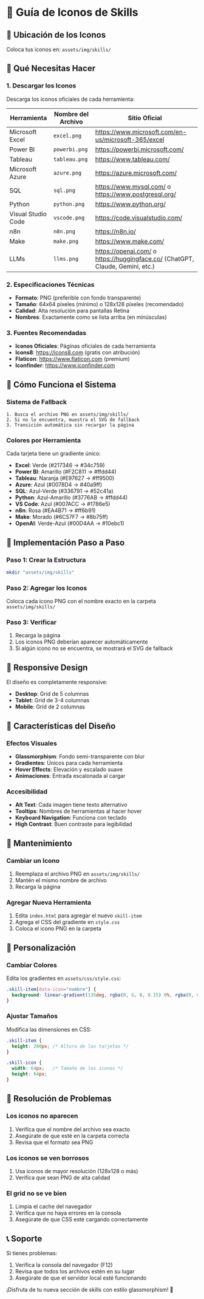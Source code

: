 # 🎯 Guía de Iconos de Skills

## 📁 Ubicación de los Iconos

Coloca tus iconos en: `assets/img/skills/`

## 🔧 Qué Necesitas Hacer

### 1. Descargar los Iconos
Descarga los iconos oficiales de cada herramienta:

| Herramienta | Nombre del Archivo | Sitio Oficial |
|-------------|-------------------|---------------|
| Microsoft Excel | `excel.png` | https://www.microsoft.com/en-us/microsoft-365/excel |
| Power BI | `powerbi.png` | https://powerbi.microsoft.com/ |
| Tableau | `tableau.png` | https://www.tableau.com/ |
| Microsoft Azure | `azure.png` | https://azure.microsoft.com/ |
| SQL | `sql.png` | https://www.mysql.com/ o https://www.postgresql.org/ |
| Python | `python.png` | https://www.python.org/ |
| Visual Studio Code | `vscode.png` | https://code.visualstudio.com/ |
| n8n | `n8n.png` | https://n8n.io/ |
| Make | `make.png` | https://www.make.com/ |
| LLMs | `llms.png` | https://openai.com/ o https://huggingface.co/ (ChatGPT, Claude, Gemini, etc.) |

### 2. Especificaciones Técnicas
- **Formato**: PNG (preferible con fondo transparente)
- **Tamaño**: 64x64 píxeles (mínimo) o 128x128 píxeles (recomendado)
- **Calidad**: Alta resolución para pantallas Retina
- **Nombres**: Exactamente como se lista arriba (en minúsculas)

### 3. Fuentes Recomendadas
- **Iconos Oficiales**: Páginas oficiales de cada herramienta
- **Icons8**: https://icons8.com (gratis con atribución)
- **Flaticon**: https://www.flaticon.com (premium)
- **Iconfinder**: https://www.iconfinder.com

## 🎨 Cómo Funciona el Sistema

### Sistema de Fallback
```
1. Busca el archivo PNG en assets/img/skills/
2. Si no lo encuentra, muestra el SVG de fallback
3. Transición automática sin recargar la página
```

### Colores por Herramienta
Cada tarjeta tiene un gradiente único:
- **Excel**: Verde (#217346 → #34c759)
- **Power BI**: Amarillo (#F2C811 → #ffdd44)
- **Tableau**: Naranja (#E97627 → #ff9500)
- **Azure**: Azul (#0078D4 → #40a9ff)
- **SQL**: Azul-Verde (#336791 → #52c41a)
- **Python**: Azul-Amarillo (#3776AB → #ffdd44)
- **VS Code**: Azul (#007ACC → #1786e5)
- **n8n**: Rosa (#EA4B71 → #ff6b91)
- **Make**: Morado (#6C57F7 → #8b75ff)
- **OpenAI**: Verde-Azul (#00D4AA → #10ebc1)

## 🚀 Implementación Paso a Paso

### Paso 1: Crear la Estructura
```bash
mkdir "assets/img/skills"
```

### Paso 2: Agregar los Iconos
Coloca cada icono PNG con el nombre exacto en la carpeta `assets/img/skills/`

### Paso 3: Verificar
1. Recarga la página
2. Los iconos PNG deberían aparecer automáticamente
3. Si algún icono no se encuentra, se mostrará el SVG de fallback

## 📱 Responsive Design

El diseño es completamente responsive:
- **Desktop**: Grid de 5 columnas
- **Tablet**: Grid de 3-4 columnas
- **Mobile**: Grid de 2 columnas

## 🎯 Características del Diseño

### Efectos Visuales
- **Glassmorphism**: Fondo semi-transparente con blur
- **Gradientes**: Únicos para cada herramienta
- **Hover Effects**: Elevación y escalado suave
- **Animaciones**: Entrada escalonada al cargar

### Accesibilidad
- **Alt Text**: Cada imagen tiene texto alternativo
- **Tooltips**: Nombres de herramientas al hacer hover
- **Keyboard Navigation**: Funciona con teclado
- **High Contrast**: Buen contraste para legibilidad

## 🔄 Mantenimiento

### Cambiar un Icono
1. Reemplaza el archivo PNG en `assets/img/skills/`
2. Mantén el mismo nombre de archivo
3. Recarga la página

### Agregar Nueva Herramienta
1. Edita `index.html` para agregar el nuevo `skill-item`
2. Agrega el CSS del gradiente en `style.css`
3. Coloca el icono PNG en la carpeta

## 🎨 Personalización

### Cambiar Colores
Edita los gradientes en `assets/css/style.css`:
```css
.skill-item[data-icon="nombre"] {
  background: linear-gradient(135deg, rgba(R, G, B, 0.15) 0%, rgba(R, G, B, 0.15) 100%);
}
```

### Ajustar Tamaños
Modifica las dimensiones en CSS:
```css
.skill-item {
  height: 200px; /* Altura de las tarjetas */
}

.skill-icon {
  width: 64px;   /* Tamaño de los iconos */
  height: 64px;
}
```

## 🐛 Resolución de Problemas

### Los iconos no aparecen
1. Verifica que el nombre del archivo sea exacto
2. Asegúrate de que esté en la carpeta correcta
3. Revisa que el formato sea PNG

### Los iconos se ven borrosos
1. Usa iconos de mayor resolución (128x128 o más)
2. Verifica que sean PNG de alta calidad

### El grid no se ve bien
1. Limpia el cache del navegador
2. Verifica que no haya errores en la consola
3. Asegúrate de que CSS esté cargando correctamente

## 📞 Soporte

Si tienes problemas:
1. Verifica la consola del navegador (F12)
2. Revisa que todos los archivos estén en su lugar
3. Asegúrate de que el servidor local esté funcionando

¡Disfruta de tu nueva sección de skills con estilo glassmorphism! 🎉 